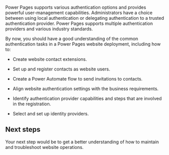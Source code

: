 Power Pages supports various authentication options and provides powerful user-management capabilities. Administrators have a choice between using local authentication or delegating authentication to a trusted authentication provider. Power Pages supports multiple authentication providers and various industry standards.

By now, you should have a good understanding of the common authentication tasks in a Power Pages website deployment, including how to:

- Create website contact extensions.

- Set up and register contacts as website users.

- Create a Power Automate flow to send invitations to contacts.

- Align website authentication settings with the business requirements.

- Identify authentication provider capabilities and steps that are involved in the registration.

- Select and set up identity providers.

## Next steps

Your next step would be to get a better understanding of how to maintain and troubleshoot website operations.
